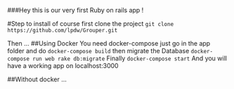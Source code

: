 ###Hey this is our very first Ruby on rails app !

#Step to install
of course first clone the project
`git clone https://github.com/lpdw/Grouper.git`

Then ...
##Using Docker
You need docker-compose
just go in the app folder and do
`docker-compose build`
then migrate the Database
`docker-compose run web rake db:migrate`
Finally
`docker-compose start`
And you will have a working app on localhost:3000

##Without docker
...
